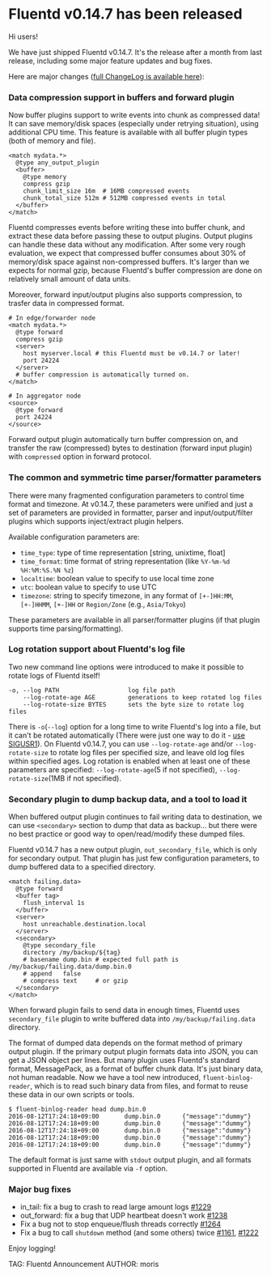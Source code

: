 # Fluentd v0.14.7 has been released

Hi users!

We have just shipped Fluentd v0.14.7. It's the release after a month from last release, including some major feature updates and bug fixes.

Here are major changes ([full ChangeLog is available here](https://github.com/fluent/fluentd/blob/master/CHANGELOG.md)):

### Data compression support in buffers and forward plugin

Now buffer plugins support to write events into chunk as compressed data! It can save memory/disk spaces (especially under retrying situation), using additional CPU time.
This feature is available with all buffer plugin types (both of memory and file).

    <match mydata.*>
      @type any_output_plugin
      <buffer>
        @type memory
        compress gzip
        chunk_limit_size 16m  # 16MB compressed events
        chunk_total_size 512m # 512MB compressed events in total
      </buffer>
    </match>

Fluentd compresses events before writing these into buffer chunk, and extract these data before passing these to output plugins. Output plugins can handle these data without any modification.
After some very rough evaluation, we expect that compressed buffer consumes about 30% of memory/disk space against non-compressed buffers. It's larger than we expects for normal gzip, because Fluentd's buffer compression are done on relatively small amount of data units.

Moreover, forward input/output plugins also supports compression, to trasfer data in compressed format.

    # In edge/forwarder node
    <match mydata.*>
      @type forward
      compress gzip
      <server>
        host myserver.local # this Fluentd must be v0.14.7 or later!
        port 24224
      </server>
      # buffer compression is automatically turned on.
    </match>
    
    # In aggregator node
    <source>
      @type forward
      port 24224
    </source>

Forward output plugin automatically turn buffer compression on, and transfer the raw (compressed) bytes to destination (forward input plugin) with `compressed` option in forward protocol.

### The common and symmetric time parser/formatter parameters

There were many fragmented configuration parameters to control time format and timezone. At v0.14.7, these parameters were unified and just a set of parameters are provided in formatter, parser and input/output/filter plugins which supports inject/extract plugin helpers.

Available configuration parameters are:

* `time_type`: type of time representation [string, unixtime, float]
* `time_format`: time format of string representation (like `%Y-%m-%d %H:%M:%S.%N %z`)
* `localtime`: boolean value to specify to use local time zone
* `utc`: boolean value to specify to use UTC
* `timezone`: string to specify timezone, in any format of `[+-]HH:MM`, `[+-]HHMM`, `[+-]HH` or `Region/Zone` (e.g., `Asia/Tokyo`)

These parameters are available in all parser/formatter plugins (if that plugin supports time parsing/formatting).

### Log rotation support about Fluentd's log file

Two new command line options were introduced to make it possible to rotate logs of Fluentd itself!

    -o, --log PATH                   log file path
        --log-rotate-age AGE         generations to keep rotated log files
        --log-rotate-size BYTES      sets the byte size to rotate log files

There is `-o`(`--log`) option for a long time to write Fluentd's log into a file, but it can't be rotated automatically (There were just one way to do it - [use SIGUSR1](http://docs.fluentd.org/articles/signals#sigusr1)).
On Fluentd v0.14.7, you can use `--log-rotate-age` and/or `--log-rotate-size` to rotate log files per specified size, and leave old log files within specified ages. Log rotation is enabled when at least one of these parameters are specified: `--log-rotate-age`(5 if not specified), `--log-rotate-size`(1MB if not specified).

### Secondary plugin to dump backup data, and a tool to load it

When buffered output plugin continues to fail writing data to destination, we can use `<secondary>` section to dump that data as backup... but there were no best practice or good way to open/read/modify these dumped files.

Fluentd v0.14.7 has a new output plugin, `out_secondary_file`, which is only for secondary output. That plugin has just few configuration parameters, to dump buffered data to a specified directory.

    <match failing.data>
      @type forward
      <buffer tag>
        flush_interval 1s
      </buffer>
      <server>
        host unreachable.destination.local
      </server>
      <secondary>
        @type secondary_file
        directory /my/backup/${tag}
        # basename dump.bin # expected full path is /my/backup/failing.data/dump.bin.0
        # append   false
        # compress text     # or gzip
      </secondary>
    </match>

When forward plugin fails to send data in enough times, Fluentd uses `secondary_file` plugin to write buffered data into `/my/backup/failing.data` directory.

The format of dumped data depends on the format method of primary output plugin. If the primary output plugin formats data into JSON, you can get a JSON object per lines. But many plugin uses Fluentd's standard format, MessagePack, as a format of buffer chunk data. It's just binary data, not human readable.
Now we have a tool new introduced, `fluent-binlog-reader`, which is to read such binary data from files, and format to reuse these data in our own scripts or tools.

    $ fluent-binlog-reader head dump.bin.0
    2016-08-12T17:24:18+09:00       dump.bin.0      {"message":"dummy"}
    2016-08-12T17:24:18+09:00       dump.bin.0      {"message":"dummy"}
    2016-08-12T17:24:18+09:00       dump.bin.0      {"message":"dummy"}
    2016-08-12T17:24:18+09:00       dump.bin.0      {"message":"dummy"}
    2016-08-12T17:24:18+09:00       dump.bin.0      {"message":"dummy"}

The default format is just same with `stdout` output plugin, and all formats supported in Fluentd are available via `-f` option.

### Major bug fixes

* in_tail: fix a bug to crash to read large amount logs [#1229](https://github.com/fluent/fluentd/issues/1229)
* out_forward: fix a bug that UDP heartbeat doesn't work [#1238](https://github.com/fluent/fluentd/pull/1238)
* Fix a bug not to stop enqueue/flush threads correctly [#1264](https://github.com/fluent/fluentd/pull/1264)
* Fix a bug to call `shutdown` method (and some others) twice [#1161](https://github.com/fluent/fluentd/issues/1161), [#1222](https://github.com/fluent/fluentd/issues/1222)

Enjoy logging!

TAG: Fluentd Announcement
AUTHOR: moris
